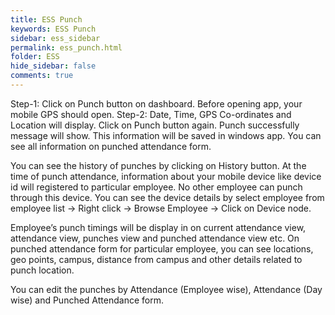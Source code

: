```yaml
---
title: ESS Punch
keywords: ESS Punch
sidebar: ess_sidebar
permalink: ess_punch.html
folder: ESS
hide_sidebar: false
comments: true
---
```





Step-1: Click on Punch button on dashboard. Before opening app, your mobile GPS should open.
Step-2: Date, Time, GPS Co-ordinates and Location will display. Click on Punch button again. Punch successfully message will show. This information will be saved in windows app. You can see all information on punched attendance form.



You can see the history of punches by clicking on History button.
At the time of punch attendance, information about your mobile device like device id will registered to particular employee. No other employee can punch through this device.
You can see the device details by select employee from employee list -> Right click -> Browse Employee   ->   Click on Device node.

Employee’s punch timings will be display in on current attendance view, attendance view, punches view and punched attendance view etc.
On punched attendance form for particular employee, you can see locations, geo points, campus, distance from campus and other details related to punch location.

You can edit the punches by Attendance (Employee wise), Attendance (Day wise) and Punched Attendance form.
